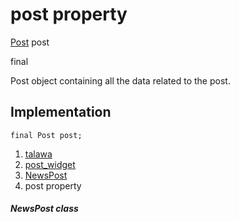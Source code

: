 
<div>

# post property

</div>


[Post](../../models_post_post_model/Post-class.html) post


final




Post object containing all the data related to the post.



## Implementation

``` language-dart
final Post post;
```







1.  [talawa](../../index.html)
2.  [post_widget](../../widgets_post_widget/)
3.  [NewsPost](../../widgets_post_widget/NewsPost-class.html)
4.  post property

##### NewsPost class







